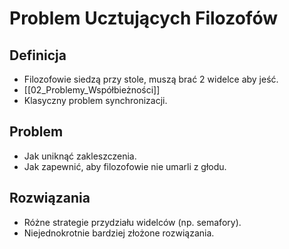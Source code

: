 # Problem Ucztujących Filozofów

## Definicja
- Filozofowie siedzą przy stole, muszą brać 2 widelce aby jeść.
- [[02_Problemy_Współbieżności]]
- Klasyczny problem synchronizacji.

## Problem
- Jak uniknąć zakleszczenia.
- Jak zapewnić, aby filozofowie nie umarli z głodu.

## Rozwiązania
- Różne strategie przydziału widelców (np. semafory).
- Niejednokrotnie bardziej złożone rozwiązania.
